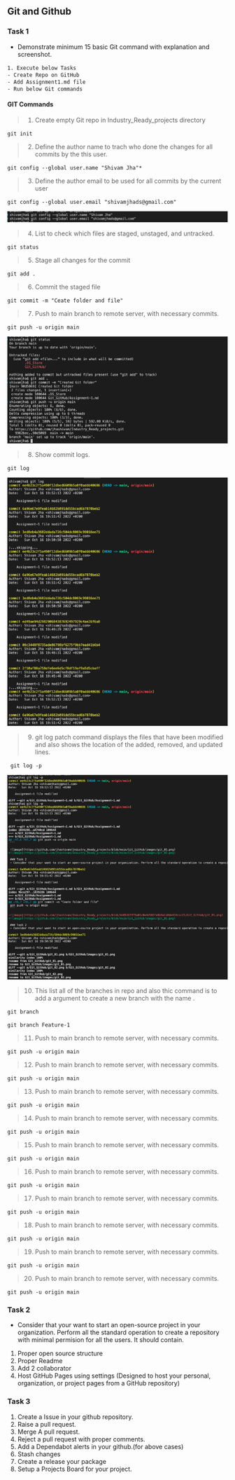 ## Git and Github

### Task 1
- Demonstrate minimum 15 basic Git command with explanation and screenshot.
```git
1. Execute below Tasks 
- Create Repo on GitHub
- Add Assignment1.md file
- Run below Git commands 

```
#### GIT Commands

> 1. Create empty Git repo in Industry_Ready_projects directory
```
git init
```

> 2. Define the author name to trach who done the changes for all commits by the this user.
```
git config --global user.name "Shivam Jha"*
```

> 3. Define the author email to be used for all commits by the current user
```
git config --global user.email "shivamjhads@gmail.com"
```
![image](https://github.com/jhashivam/Industry_Ready_projects/blob/main/Git_GitHub/images/git_02.png)

> 4. List to check which files are staged, unstaged, and untracked.
```
git status
```

> 5. Stage all changes for the commit
```
git add .
```

> 6. Commit the staged file
```
git commit -m "Ceate folder and file" 
```

> 7. Push to main branch to remote server, with necessary commits. 
```
git push -u origin main 
```
![image](https://github.com/jhashivam/Industry_Ready_projects/blob/main/Git_GitHub/images/git_01.png)

> 8. Show commit logs. 
```
git log
```
![image](https://github.com/jhashivam/Industry_Ready_projects/blob/main/Git_GitHub/images/git_03.png)

> 9. git log patch command displays the files that have been modified and also shows the location of the added, removed, and updated lines.
```
 git log -p 
```
![image](https://github.com/jhashivam/Industry_Ready_projects/blob/main/Git_GitHub/images/git_04.png)
> 10. This list all of the branches in repo and also thic command is to add a <branch> argument to create a new branch with the name <Feature-1>.
```
git branch
```
```
git branch Feature-1
```

> 11. Push to main branch to remote server, with necessary commits. 
```
git push -u origin main 
```

> 12. Push to main branch to remote server, with necessary commits. 
```
git push -u origin main 
```

> 13. Push to main branch to remote server, with necessary commits. 
```
git push -u origin main 
```

> 14. Push to main branch to remote server, with necessary commits. 
```
git push -u origin main 
```

> 15. Push to main branch to remote server, with necessary commits. 
```
git push -u origin main 
```

> 16. Push to main branch to remote server, with necessary commits. 
```
git push -u origin main 
```

> 17. Push to main branch to remote server, with necessary commits. 
```
git push -u origin main 
```

> 18. Push to main branch to remote server, with necessary commits. 
```
git push -u origin main 
```

> 19. Push to main branch to remote server, with necessary commits. 
```
git push -u origin main 
```

> 20. Push to main branch to remote server, with necessary commits. 
```
git push -u origin main 
```

### Task 2 
- Consider that your want to start an open-source project in your organization. Perform all the standard operation to create a repository with minimal permision for all the users. It should contain.
1. Proper open source structure 
2. Proper Readme
3. Add 2 collaborator 
4. Host GitHub Pages using settings (Designed to host your personal, organization, or project pages from a GitHub repository)

### Task 3 
1. Create a Issue in your github repository.
2. Raise a pull request.
3. Merge A pull request.
4. Reject a pull request with proper comments.
5. Add a Dependabot alerts in your github.(for above cases)
6. Stash changes
7. Create a release your package
8. Setup a Projects Board for your project.
